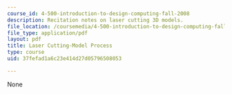 ```yaml
---
course_id: 4-500-introduction-to-design-computing-fall-2008
description: Recitation notes on laser cutting 3D models.
file_location: /coursemedia/4-500-introduction-to-design-computing-fall-2008/37fefad1a6c23e414d27d05796508053_rec7.pdf
file_type: application/pdf
layout: pdf
title: Laser Cutting-Model Process
type: course
uid: 37fefad1a6c23e414d27d05796508053

---
```

None